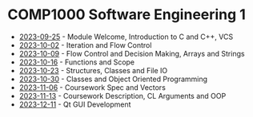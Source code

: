 # COMP1000 Software Engineering 1

- [2023-09-25](/COMP1000/notes/2023-09-25.md) - Module Welcome, Introduction to C and C++, VCS
- [2023-10-02](/COMP1000/notes/2023-10-02.md) - Iteration and Flow Control
- [2023-10-09](/COMP1000/notes/2023-10-09.md) - Flow Control and Decision Making, Arrays and Strings
- [2023-10-16](/COMP1000/notes/2023-10-16.md) - Functions and Scope
- [2023-10-23](/COMP1000/notes/2023-10-23.md) - Structures, Classes and File IO
- [2023-10-30](/COMP1000/notes/2023-10-30.md) - Classes and Object Oriented Programming
- [2023-11-06](/COMP1000/notes/2023-11-06.md) - Coursework Spec and Vectors
- [2023-11-13](/COMP1000/notes/2023-11-13.md) - Coursework Description, CL Arguments and OOP
- [2023-12-11](/COMP1000/notes/2023-12-11.md) - Qt GUI Development